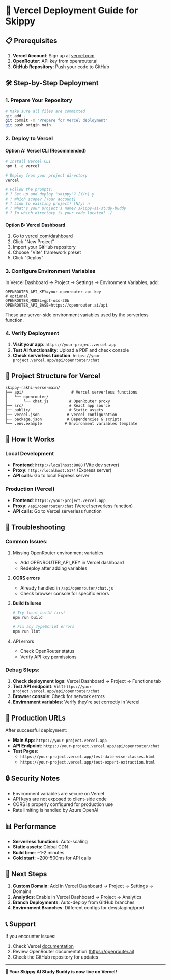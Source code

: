# 🚀 Vercel Deployment Guide for Skippy

## 📋 Prerequisites

1. **Vercel Account**: Sign up at [vercel.com](https://vercel.com)
2. **OpenRouter**: API key from openrouter.ai
3. **GitHub Repository**: Push your code to GitHub

## 🛠️ Step-by-Step Deployment

### 1. **Prepare Your Repository**

```bash
# Make sure all files are committed
git add .
git commit -m "Prepare for Vercel deployment"
git push origin main
```

### 2. **Deploy to Vercel**

#### Option A: Vercel CLI (Recommended)

```bash
# Install Vercel CLI
npm i -g vercel

# Deploy from your project directory
vercel

# Follow the prompts:
# ? Set up and deploy "skippy"? [Y/n] y
# ? Which scope? [Your account]
# ? Link to existing project? [N/y] n
# ? What's your project's name? skippy-ai-study-buddy
# ? In which directory is your code located? ./
```

#### Option B: Vercel Dashboard

1. Go to [vercel.com/dashboard](https://vercel.com/dashboard)
2. Click "New Project"
3. Import your GitHub repository
4. Choose "Vite" framework preset
5. Click "Deploy"

### 3. **Configure Environment Variables**

In Vercel Dashboard → Project → Settings → Environment Variables, add:

```
OPENROUTER_API_KEY=your-openrouter-api-key
# optional
OPENROUTER_MODEL=gpt-oss-20b
OPENROUTER_API_BASE=https://openrouter.ai/api
```

These are server-side environment variables used by the serverless function.

### 4. **Verify Deployment**

1. **Visit your app**: `https://your-project.vercel.app`
2. **Test AI functionality**: Upload a PDF and check console
3. **Check serverless function**: `https://your-project.vercel.app/api/openrouter/chat`

## 📁 Project Structure for Vercel

```
skippy-rakhi-verse-main/
├── api/                     # Vercel serverless functions
│   └── openrouter/
│       └── chat.js         # OpenRouter proxy
├── src/                    # React app source
├── public/                 # Static assets
├── vercel.json            # Vercel configuration
├── package.json           # Dependencies & scripts
└── .env.example          # Environment variables template
```

## 🔧 How It Works

### Local Development

- **Frontend**: `http://localhost:8080` (Vite dev server)
- **Proxy**: `http://localhost:5174` (Express server)
- **API calls**: Go to local Express server

### Production (Vercel)

- **Frontend**: `https://your-project.vercel.app`
- **Proxy**: `/api/openrouter/chat` (Vercel serverless function)
- **API calls**: Go to Vercel serverless function

## 🚨 Troubleshooting

### Common Issues:

1. Missing OpenRouter environment variables

   - Add OPENROUTER_API_KEY in Vercel dashboard
   - Redeploy after adding variables

2. **CORS errors**

   - Already handled in `/api/openrouter/chat.js`
   - Check browser console for specific errors

3. **Build failures**

   ```bash
   # Try local build first
   npm run build

   # Fix any TypeScript errors
   npm run lint
   ```

4. API errors
   - Check OpenRouter status
   - Verify API key permissions

### Debug Steps:

1. **Check deployment logs**: Vercel Dashboard → Project → Functions tab
2. **Test API endpoint**: Visit `https://your-project.vercel.app/api/openrouter/chat`
3. **Browser console**: Check for network errors
4. **Environment variables**: Verify they're set correctly in Vercel

## 🎯 Production URLs

After successful deployment:

- **Main App**: `https://your-project.vercel.app`
- **API Endpoint**: `https://your-project.vercel.app/api/openrouter/chat`
- **Test Pages**:
  - `https://your-project.vercel.app/test-date-wise-classes.html`
  - `https://your-project.vercel.app/test-expert-extraction.html`

## 🔒 Security Notes

- Environment variables are secure on Vercel
- API keys are not exposed to client-side code
- CORS is properly configured for production use
- Rate limiting is handled by Azure OpenAI

## 📊 Performance

- **Serverless functions**: Auto-scaling
- **Static assets**: Global CDN
- **Build time**: ~1-2 minutes
- **Cold start**: ~200-500ms for API calls

## 🚀 Next Steps

1. **Custom Domain**: Add in Vercel Dashboard → Project → Settings → Domains
2. **Analytics**: Enable in Vercel Dashboard → Project → Analytics
3. **Branch Deployments**: Auto-deploy from GitHub branches
4. **Environment Branches**: Different configs for dev/staging/prod

## 📞 Support

If you encounter issues:

1. Check Vercel [documentation](https://vercel.com/docs)
2. Review OpenRouter documentation (https://openrouter.ai)
3. Check the GitHub repository for updates

---

**🎉 Your Skippy AI Study Buddy is now live on Vercel!**
